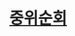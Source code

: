 # [중위순회](https://out.swexpertacademy.samsung.com/common/swea/solvingPractice/solveclub/solveclubProblemDetail.do?solveclubId=AVX8i9wfrIIAAAEJ&solveclubPassword=&password=&attendYn=Y&contestProbId=AUGmADqPjl4AAAFj&sortingType=)